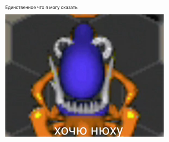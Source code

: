 Единственное что я могу сказать

![alt text](https://github.com/m1Myp/tsilinykh_19214/blob/master/311.jpg)
